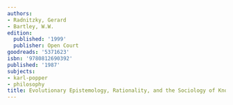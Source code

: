 ```yaml
---
authors:
- Radnitzky, Gerard
- Bartley, W.W.
edition:
  published: '1999'
  publisher: Open Court
goodreads: '5371623'
isbn: '9780812690392'
published: '1987'
subjects:
- karl-popper
- philosophy
title: Evolutionary Epistemology, Rationality, and the Sociology of Knowledge
---
```


